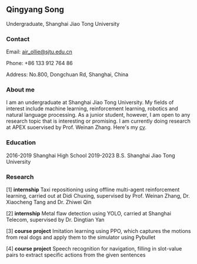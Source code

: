 ## Qingyang Song

Undergraduate, Shanghai Jiao Tong University

### Contact

Email: air_ollie@sjtu.edu.cn

Phone: +86 133 912 764 86

Address: No.800, Dongchuan Rd, Shanghai, China

### About me

I am an undergraduate at Shanghai Jiao Tong University. My fields of interest include machine learning, reinforcement learning, robotics and natural language processing. As a junior student, however, I am open to any research topic that is interesting or promising. I am currently doing research at APEX suoervised by Prof. Weinan Zhang. Here's my [cv](https://github.com/AirOllie/oliversong.github.com/files/8077264/Song-Qingyang-cv.pdf).

### Education

2016-2019 Shanghai High School
2019-2023 B.S. Shanghai Jiao Tong University

### Research

[1] **internship** Taxi repositioning using offline multi-agent reinforcement learning, carried out at Didi Chuxing, supervised by Prof. Weinan Zhang, Dr. Xiaocheng Tang and Dr. Zhiwei Qin

[2] **internship** Metal flaw detection using YOLO, carried at Shanghai Telecom, supervised by Dr. Dingtian Yan

[3] **course project** Imitation learning using PPO, which captures the motions from real dogs and apply them to the simulator using Pybullet

[4] **course project** Speech recognition for navigation, filling in slot-value pairs to extract specific actions from the given sentences
